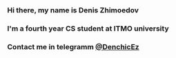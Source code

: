 ### Hi there, my name is Denis Zhimoedov
### I'm a fourth year CS student at ITMO university
### Contact me in telegramm [@DenchicEz](https://t.me/DenchicEz)
